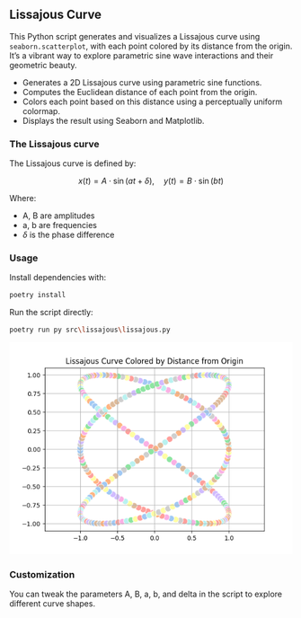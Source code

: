 ## Lissajous Curve

This Python script generates and visualizes a Lissajous curve using `seaborn.scatterplot`, with each point colored by its distance from the origin. It’s a vibrant way to explore parametric sine wave interactions and their geometric beauty.

- Generates a 2D Lissajous curve using parametric sine functions.
- Computes the Euclidean distance of each point from the origin.
- Colors each point based on this distance using a perceptually uniform colormap.
- Displays the result using Seaborn and Matplotlib.

### The Lissajous curve

The Lissajous curve is defined by:

$$
x(t) = A \cdot \sin(a t + \delta), \quad y(t) = B \cdot \sin(b t)
$$

Where:
- A, B are amplitudes
- a, b are frequencies
- $\delta$ is the phase difference
</div>

### Usage

Install dependencies with:

```bash
poetry install
```

Run the script directly:

```bash
poetry run py src\lissajous\lissajous.py
```

![Lissajous Curve](./lissajous.png)

### Customization

You can tweak the parameters A, B, a, b, and delta in the script to explore different curve shapes.
